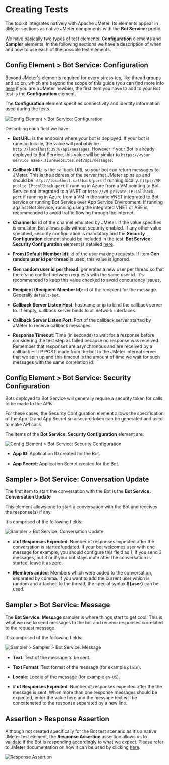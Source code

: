 # Creating Tests
The toolkit integrates natively with Apache JMeter. Its elements appear in JMeter sections as native JMeter components with the **Bot Service:** prefix.

We have basically two types of test elements: **Configuration** elements and **Sampler** elements. In the following sections we have a description of when and how to use each of the possible test elements.

## Config Element > Bot Service: Configuration
Beyond JMeter's elements required for every stress tes, like thread groups and so on, which are beyond the scope of this guide (you can find more info [here](https://jmeter.apache.org/usermanual/get-started.html) if you are a JMeter newbie), the first item you have to add to your Bot test is the **Configuration** element. 

The **Configuration** element specifies connectivity and identity information used during the tests.

![Config Element > Bot Service: Configuration](https://github.com/damadei/BotServiceStressToolkit/blob/master/docs/imgs/01-config.png)

Describing each field we have:

* **Bot URL**: is the endpoint where your bot is deployed. If your bot is running locally, the value will probably be `http://localhost:3978/api/messages`. However if your Bot is already deployed to Bot Service, this value will be similar to `https://<your service name>.azurewebsites.net/api/messages`.

* **Callback URL**: is the callback URL so your bot can return messages to JMeter. This is the address of the server that JMeter spins up and should be `http://localhost:callback-port` if running locally. `http://VM public IP:callback-port` if running in Azure from a VM pointing to Bot Service not integrated to a VNET or `http://VM private IP:callback-port` if running in Azure from a VM in the same VNET integrated to Bot service or running Bot Service over App Service Environment. If running against Bot Service, running using the integrated VNET or ASE is recommended to avoid traffic flowing through the internet. 

* **Channel Id**: id of the channel emulated by JMeter. If the value specified is emulator, Bot allows calls without security enabled. If any other value specified, security configuration is mandatory and the **Security Configuration** element should be included in the test. **Bot Service: Security Configuration** element is detailed [here](#config-element-bot-service-security-configuration).

* **From (Default Member Id)**: id of the user making requests. If item **Gen random user id per thread** is used, this value is ignored.

* **Gen random user id per thread**: generates a new user per thread so that there's no conflict between requests with the same user id. It's recommended to keep this value checked to avoid concurrency issues.

* **Recipient (Recipient Member Id)**: id of the recipient for the message. Generally `default-bot`.

* **Callback Server Listen Host**: hostname or ip to bind the callback server to. If empty, callback server binds to all network interfaces.

* **Callback Server Listen Port**: Port of the callback server started by JMeter to receive callback messages.

* **Response Timeout**: Time (in seconds) to wait for a response before considering the test step as failed because no response was received. Remember that responses are asynchronous and are received by a callback HTTP POST made from the bot to the JMeter internal server that we spin up and this timeout is the amount of time we wait for such messages with the same correlation id.


## Config Element > Bot Service: Security Configuration
Bots deployed to Bot Service will generally require a security token for calls to be made to the APIs.

For these cases, the Security Configuration element allows the specification of the App ID and App Secret so a secure token can be generated and used to make API calls. 

The items of the **Bot Service: Security Configuration** element are:

![Config Element > Bot Service: Security Configuration](https://github.com/damadei/BotServiceStressToolkit/blob/master/docs/imgs/02-security.PNG)

* **App ID**: Application ID created for the Bot.

* **App Secret**: Application Secret created for the Bot.


## Sampler > Bot Service: Conversation Update
The first item to start the conversation with the Bot is the **Bot Service: Conversation Update**

This element allows one to start a conversation with the Bot and receives the response(s) if any.

It's comprised of the following fields:

![Sampler > Bot Service: Conversation Update](https://github.com/damadei/BotServiceStressToolkit/blob/master/docs/imgs/03-convupd.PNG)

* **# of Responses Expected**: Number of responses expected after the conversation is started/updated. If your bot welcomes user with one message for example, you should configure this field as 1, if you send 3 messages, put 3 or if your bot stays mute after the conversation is started, leave it as zero.

* **Members added**: Members which were added to the conversation, separated by comma. If you want to add the current user which is random and attached to the thread, the special syntax **${user}** can be used.


## Sampler > Bot Service: Message
The **Bot Service: Message** sampler is where things start to get cool. This is what we use to send messages to the bot and receive responses correlated to the request message.

It's comprised of the following fields:

![Sampler > Sampler > Bot Service: Message](https://github.com/damadei/BotServiceStressToolkit/blob/master/docs/imgs/04-message.PNG)

* **Text**: Text of the message to be sent.

* **Text Format**: Text format of the message (for example `plain`).

* **Locale**: Locale of the message (for example `en-US`).

* **# of Responses Expected**: Number of responses expected after the the message is sent. When more than one response messages should be expected, enter the value here and the message text will be concatenated to the response separated by a new line.


## Assertion > Response Assertion
Although not created specifically for the Bot test scenario as it's a native JMeter test element, the **Response Assertion** assertion allows us to validate if the Bot is responding accordingly to what we expect. Please refer to JMeter documentation on how it can be used by clicking [here](https://jmeter.apache.org/usermanual/component_reference.html#Response_Assertion).

![Response Assertion](https://github.com/damadei/BotServiceStressToolkit/blob/master/docs/imgs/05-assertion.PNG)
